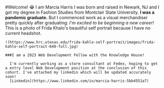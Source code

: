 #Welcome! :joy: I am Marcia Harris
      I was born and raised in Newark, NJ and I got my degree in Fashion Studies from Montclair State University.
      **I was a pandemic graduate.**
      But I commenced work as a visual merchandiser pretty quickly after graduating:
      _I'm excited to be beginning a new career!_
     This is a photo of Frida Khalo's beautiful self portrait because I have no current headshot.
    
    !(https://www.hrc.utexas.edu/frida-kahlo-self-portrait/images/frida-kahlo-self-portrait-640-full.jpg)
    
    ###I am a 2023 Web Development Fellow with the Knowledge House!

      I'm currently working as a store consultant at Fedex, hoping to get a entry level Web Development position at the conclusion of this cohort. I've attached my linkedin which will be updated accurately soon!
      [Linkedin](https://www.linkedin.com/in/marcia-harris-5bb4551a7)